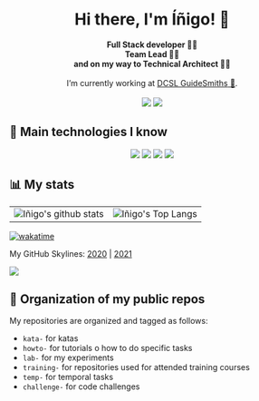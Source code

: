 <h1 align="center">
  Hi there, I'm Íñigo! 👋
</h1>

<p align="center">
  <strong>
    Full Stack developer 👨‍💻<br/>Team Lead 👨‍🏫<br/>and on my way to Technical Architect 👷‍♂️<br/><br/>
  </strong>
  I’m currently working at <a href="https://github.com/guidesmiths" target="_blank">DCSL GuideSmiths</a><a href="https://www.dcsl.com" target="_blank"> 🔗</a>.<br/><br/>
  <a href="https://github.com/inigomarquinez?tab=repositories" target="_blank"><img src="https://img.shields.io/badge/GitHub-100000?style=for-the-badge&logo=github&logoColor=white" /></a>
  <a href="https://www.linkedin.com/in/inigo-marquinez/" target="_blank"><img src="https://img.shields.io/badge/LinkedIn-0077B5?style=for-the-badge&logo=linkedin&logoColor=white" /></a>
</p>

## 🤖 Main technologies I know

<!--
<table>
  <tr>
    <th></th>
    <th>Advanced usage</th>
    <th>Basic knowledge</th>
    <th></th>
  </tr>
  <tr>
    <td>Front-end</td>
    <td></td>
    <td></td>
    <td></td>
  </tr>
  <tr>
    <td>Back-end</td>
    <td></td>
    <td></td>
    <td></td>
  </tr>
  <tr>
    <td>Infrastructure</td>
    <td></td>
    <td></td>
    <td></td>
  </tr>
    <tr>
    <td>Others</td>
    <td></td>
    <td></td>
    <td></td>
  </tr>
</table>
-->
<p align="center">
  <img src="https://img.shields.io/badge/-React-informational?style=for-the-badge&logo=react&logoColor=white" />
  <img src="https://img.shields.io/badge/-JavaScript-informational?style=for-the-badge&logo=javascript&logoColor=F7DF1E" />
  <img src="https://img.shields.io/badge/-TypeScript-informational?style=for-the-badge&logo=typescript&logoColor=white" />
  <img src="https://img.shields.io/badge/-Node.js-informational?style=for-the-badge&logo=nodedotjs&logoColor=339933" />
</p>

## 📊 My stats

<table>
  <tr>
    <td>
      <img alt="Iñigo's github stats" src="https://github-readme-stats.vercel.app/api?username=inigomarquinez&count_private=true&show_icons=true&theme=dark" />
    </td>
    <td>
      <img alt="Iñigo's Top Langs" src="https://github-readme-stats.vercel.app/api/top-langs/?username=inigomarquinez&langs_count=10&theme=dark&layout=compact&hide=c%2B%2B" />
    </td>
  </tr>
</table>

[![wakatime](https://wakatime.com/badge/user/5e3e69d9-6a39-4817-973b-29714bade865.svg)](https://wakatime.com/@5e3e69d9-6a39-4817-973b-29714bade865)

My GitHub Skylines: [2020](https://skyline.github.com/inigomarquinez/2020) | [2021](https://skyline.github.com/inigomarquinez/2021)

<a href="#"><img src="https://badges.pufler.dev/visits/inigomarquinez/inigomarquinez"></a>

## :open_file_folder: Organization of my public repos

My repositories are organized and tagged as follows:

- `kata-` for katas
- `howto-` for tutorials o how to do specific tasks
- `lab-` for my experiments
- `training-` for repositories used for attended training courses
- `temp-` for temporal tasks
- `challenge-` for code challenges

<!--
![inigomarquinez's wakatime stats](https://wakatime.com/share/@inigomarquinez/c794cf97-1875-41d1-93ca-f81f743dbab0.svg)
-->

<!--
Badges: https://github.com/alexandresanlim/Badges4-README.md-Profile
Shields: https://shields.io/

Here are some ideas to get you started:

- 🔭 I’m currently working on ...
- 🌱 I’m currently learning ...
- 👯 I’m looking to collaborate on ...
- 🤔 I’m looking for help with ...
- 💬 Ask me about ...
- 📫 How to reach me: ...
- 😄 Pronouns: ...
- ⚡ Fun fact: ...
-->
